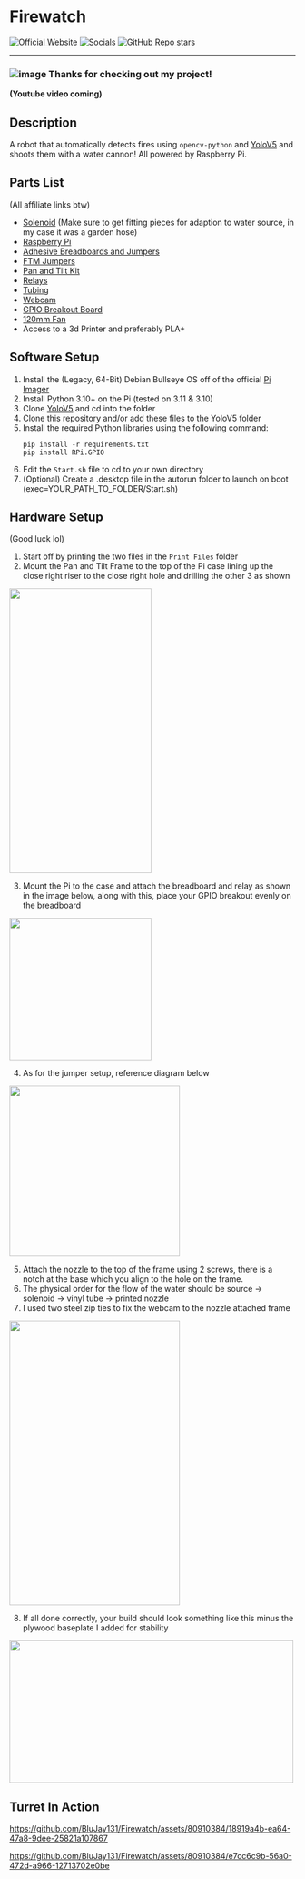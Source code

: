 # Firewatch
[![Official Website](https://img.shields.io/badge/Official%20Website-blujay131.com-blue?style=flat&logo=world&logoColor=white)](https://blujay131.com/)
[![Socials](https://img.shields.io/badge/Socials-linktr.ee/blujay131-purple?style=flat&logo=world&logoColor=white)](https://linktr.ee/blujay_131)
[![GitHub Repo stars](https://img.shields.io/github/stars/BluJay131/Cost-Effective-Twitch-Chat-Controlled-Lights?style=social)](https://github.com/BluJay131/Firewatch/stargazers)

<hr/>

### ![image](https://github.com/BluJay131/Cost-Effective-Twitch-Controlled-Lights/assets/80910384/346dc2a9-45f3-4372-8e4c-de62a3bc5e3f) Thanks for checking out my project!

**(Youtube video coming)**

## Description

A robot that automatically detects fires using `opencv-python` and <a target="_blank" href="https://github.com/ultralytics/yolov5">YoloV5</a> and shoots them with a water cannon! All powered by Raspberry Pi.

## Parts List 
(All affiliate links btw)

- <a target="_blank" href="https://www.amazon.com/Rain-Bird-CP100-Automatic-Sprinkler/dp/B00002N8NN/ref=sr_1_2?keywords=Rain+Bird+1+in.+In-Line+Irrigation+Valve&amp;qid=1697400901&amp;sr=8-2&_encoding=UTF8&tag=blujay131-20&linkCode=ur2&linkId=8dd2c6495d3c867894930b61098f4147&camp=1789&creative=9325">Solenoid</a>
(Make sure to get fitting pieces for adaption to water source, in my case it was a garden hose)
- <a target="_blank" href="https://www.amazon.com/dp/B07TC2BK1X?ref=ppx_yo2ov_dt_b_product_details&amp;th=1&_encoding=UTF8&tag=blujay131-20&linkCode=ur2&linkId=f549b43aa240aa0dd22116254840e7ee&camp=1789&creative=9325">Raspberry Pi</a>
- <a target="_blank" href="https://www.amazon.com/dp/B08Y59P6D1?psc=1&amp;ref=ppx_yo2ov_dt_b_product_details&_encoding=UTF8&tag=blujay131-20&linkCode=ur2&linkId=c7ab0c2729683f65fdccaf7b9d32193f&camp=1789&creative=9325">Adhesive Breadboards and Jumpers</a>
- <a target="_blank" href="https://www.amazon.com/dp/B0BRTHR2RL?ref=ppx_yo2ov_dt_b_product_details&amp;th=1&_encoding=UTF8&tag=blujay131-20&linkCode=ur2&linkId=ebdc43949775f6e025d13bbef7e2621e&camp=1789&creative=9325">FTM Jumpers</a>
- <a target="_blank" href="https://www.amazon.com/dp/B0BRXVFCKX?psc=1&amp;ref=ppx_yo2ov_dt_b_product_details&_encoding=UTF8&tag=blujay131-20&linkCode=ur2&linkId=bfaac1681e342dc3672bfba647a477ff&camp=1789&creative=9325">Pan and Tilt Kit</a>
- <a target="_blank" href="https://www.amazon.com/dp/B00VRUAHLE?psc=1&amp;ref=ppx_yo2ov_dt_b_product_details&_encoding=UTF8&tag=blujay131-20&linkCode=ur2&linkId=c79fece967790766ef38f0fd70a48fb7&camp=1789&creative=9325">Relays</a>
- <a target="_blank" href="https://www.amazon.com/Tubing-Flexible-Hybrid-Lightweight-10-Feet/dp/B09V6WZCST/ref=sr_1_3?crid=VT314Z2TK1E0&amp;keywords=1%252F2%252Binch%252Btubing&amp;qid=1697420218&amp;s=industrial&amp;sprefix=1%252F2%252Binch%252Btubing%252Cindustrial%252C154&amp;sr=1-3&amp;th=1&_encoding=UTF8&tag=blujay131-20&linkCode=ur2&linkId=2e5969bce631563fa633bf545da5ebfe&camp=1789&creative=9325">Tubing</a>
- <a target="_blank" href="https://www.amazon.com/Logitech-Desktop-Widescreen-Calling-Recording/dp/B004FHO5Y6/ref=sr_1_3?keywords=logitech%252B720p%252Bwebcam&amp;qid=1697420279&amp;sr=8-3&amp;th=1&_encoding=UTF8&tag=blujay131-20&linkCode=ur2&linkId=c170c8059448bfa96468dec7793a7f50&camp=1789&creative=9325">Webcam</a>
- <a target="_blank" href="https://www.amazon.com/Adafruit-2028-Assembled-T-Cobbler-Plus/dp/B00OG4X0DK/ref=sr_1_3?crid=3B7Y1L30H4WDQ&amp;keywords=gpio+breakout+board&amp;qid=1697422612&amp;sprefix=gpio+brea%252Caps%252C146&amp;sr=8-3&_encoding=UTF8&tag=blujay131-20&linkCode=ur2&linkId=5baa54b4b3613d0f922b5f5d069b8a5d&camp=1789&creative=9325">GPIO Breakout Board</a>
- <a target="_blank" href="https://www.amazon.com/Noctua-redux-1700-high-Performance-Award-Winning-Affordable/dp/B07CG2PGY6/ref=sr_1_2_sspa?crid=CU15JJDHJWNX&amp;keywords=120+mm+fan&amp;qid=1697422042&amp;sprefix=120+mm+fan%252Caps%252C161&amp;sr=8-2-spons&amp;sp_csd=d2lkZ2V0TmFtZT1zcF9hdGY&amp;psc=1&_encoding=UTF8&tag=blujay131-20&linkCode=ur2&linkId=0ed19b6d7787e5f2c1ba20ce4e2e7ae3&camp=1789&creative=9325">120mm Fan</a>
- Access to a 3d Printer and preferably PLA+

## Software Setup

1. Install the (Legacy, 64-Bit) Debian Bullseye OS off of the official <a target="_blank" href="https://www.raspberrypi.com/software/">Pi Imager</a>
2. Install Python 3.10+ on the Pi (tested on 3.11 & 3.10)
3. Clone <a target="_blank" href="https://github.com/ultralytics/yolov5">YoloV5</a> and cd into the folder
4. Clone this repository and/or add these files to the YoloV5 folder
5. Install the required Python libraries using the following command:
   ```
   pip install -r requirements.txt
   pip install RPi.GPIO
   ```
6. Edit the `Start.sh` file to cd to your own directory
7. (Optional) Create a .desktop file in the autorun folder to launch on boot (exec=YOUR_PATH_TO_FOLDER/Start.sh)

## Hardware Setup
(Good luck lol)

1. Start off by printing the two files in the `Print Files` folder
2. Mount the Pan and Tilt Frame to the top of the Pi case lining up the close right riser to the close right hole and drilling the other 3 as shown
<img src="https://github.com/BluJay131/Firewatch/assets/80910384/191249d1-8c56-4a9a-9d84-7ae1ae6e69a4" data-canonical-src="https://github.com/BluJay131/Firewatch/assets/80910384/191249d1-8c56-4a9a-9d84-7ae1ae6e69a4" width="250" height="500" />

3. Mount the Pi to the case and attach the breadboard and relay as shown in the image below, along with this, place your GPIO breakout evenly on the breadboard
<img src="https://github.com/BluJay131/Firewatch/assets/80910384/77f847d9-93e2-4d6f-bc92-b80bb9f67aa4" data-canonical-src="https://github.com/BluJay131/Firewatch/assets/80910384/77f847d9-93e2-4d6f-bc92-b80bb9f67aa4" width="250" height="250" />

4. As for the jumper setup, reference diagram below
<img src="https://github.com/BluJay131/Firewatch/assets/80910384/dcd35a9e-b3df-4971-9804-af0bd4291762" data-canonical-src="https://github.com/BluJay131/Firewatch/assets/80910384/dcd35a9e-b3df-4971-9804-af0bd4291762" width="300" height="300" />

5. Attach the nozzle to the top of the frame using 2 screws, there is a notch at the base which you align to the hole on the frame.
6. The physical order for the flow of the water should be source -> solenoid -> vinyl tube -> printed nozzle
7. I used two steel zip ties to fix the webcam to the nozzle attached frame
<img src="https://github.com/BluJay131/Firewatch/assets/80910384/01785701-8f89-4d6b-8267-c48f1ee8994c" data-canonical-src="https://github.com/BluJay131/Firewatch/assets/80910384/01785701-8f89-4d6b-8267-c48f1ee8994c" width="300" height="500" />

8. If all done correctly, your build should look something like this minus the plywood baseplate I added for stability
<img src="https://github.com/BluJay131/Firewatch/assets/80910384/61b5f07f-0db7-4f35-8c2a-7896c8139619" data-canonical-src="https://github.com/BluJay131/Firewatch/assets/80910384/61b5f07f-0db7-4f35-8c2a-7896c8139619" width="500" height="250" />

## Turret In Action


https://github.com/BluJay131/Firewatch/assets/80910384/18919a4b-ea64-47a8-9dee-25821a107867



https://github.com/BluJay131/Firewatch/assets/80910384/e7cc6c9b-56a0-472d-a966-12713702e0be


